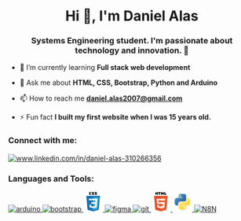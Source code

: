 <h1 align="center">Hi 👋, I'm Daniel Alas</h1>
<h3 align="center">Systems Engineering student. I'm passionate about technology and innovation. 🚀</h3>

- 🌱 I’m currently learning **Full stack web development**

- 💬 Ask me about **HTML, CSS, Bootstrap, Python and Arduino**

- 📫 How to reach me **daniel.alas2007@gmail.com**

- ⚡ Fun fact **I built my first website when I was 15 years old.**

<h3 align="left">Connect with me:</h3>
<p align="left">
<a href="https://linkedin.com/in/daniel-alas-310266356" target="blank"><img align="center" src="https://raw.githubusercontent.com/rahuldkjain/github-profile-readme-generator/master/src/images/icons/Social/linked-in-alt.svg" alt="www.linkedin.com/in/daniel-alas-310266356" height="30" width="40" /></a>
</p>

<h3 align="left">Languages and Tools:</h3>
<p align="left"> <a href="https://www.arduino.cc/" target="_blank" rel="noreferrer"> <img src="https://cdn.worldvectorlogo.com/logos/arduino-1.svg" alt="arduino" width="40" height="40"/> </a> <a href="https://getbootstrap.com" target="_blank" rel="noreferrer"> <img src="https://upload.wikimedia.org/wikipedia/commons/thumb/b/b2/Bootstrap_logo.svg/512px-Bootstrap_logo.svg.png?20210507000024" alt="bootstrap" width="40" height="40"/> </a> <a href="https://www.w3schools.com/css/" target="_blank" rel="noreferrer"> <img src="https://raw.githubusercontent.com/devicons/devicon/master/icons/css3/css3-original-wordmark.svg" alt="css3" width="40" height="40"/> </a> <a href="https://www.figma.com/" target="_blank" rel="noreferrer"> <img src="https://www.vectorlogo.zone/logos/figma/figma-icon.svg" alt="figma" width="40" height="40"/> </a> <a href="https://git-scm.com/" target="_blank" rel="noreferrer"> <img src="https://www.vectorlogo.zone/logos/git-scm/git-scm-icon.svg" alt="git" width="40" height="40"/> </a> <a href="https://www.w3.org/html/" target="_blank" rel="noreferrer"> <img src="https://raw.githubusercontent.com/devicons/devicon/master/icons/html5/html5-original-wordmark.svg" alt="html5" width="40" height="40"/> </a> <a href="https://www.python.org" target="_blank" rel="noreferrer"> <img src="https://raw.githubusercontent.com/devicons/devicon/master/icons/python/python-original.svg" alt="python" width="40" height="40"/> </a> <a href="https://n8n.io/" target="_blank" rel="noreferrer"> <img src="https://registry.npmmirror.com/@lobehub/icons-static-png/latest/files/dark/n8n-color.png" alt="N8N" width="40" height="40"/> </a> </p>


